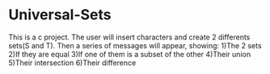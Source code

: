 # Universal-Sets
This is a c project. The user will insert characters and create 2 differents sets(S and T). 
Then a series of messages will appear, showing: 
  1)The 2 sets
  2)If they are equal 
  3)If one of them is a subset of the other
  4)Their union
  5)Their intersection 
  6)Their difference
